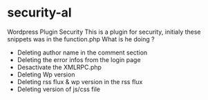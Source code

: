 # security-al
Wordpress Plugin Security
This is a plugin for security, initialy these snippets was in the function.php
What is he doing ? 
- Deleting author name in the comment section
- Deleting the error infos from the login page 
- Desactivate the XMLRPC.php
- Deleting Wp version
- Deleting rss flux & wp version in the rss flux
- Deleting version of js/css file
